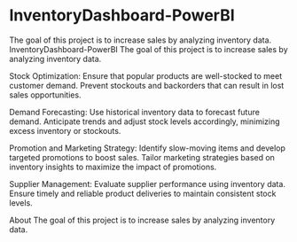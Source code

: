 # InventoryDashboard-PowerBI
 The goal of this project is to increase sales by analyzing inventory data.
InventoryDashboard-PowerBI
The goal of this project is to increase sales by analyzing inventory data.

Stock Optimization: Ensure that popular products are well-stocked to meet customer demand. Prevent stockouts and backorders that can result in lost sales opportunities.

Demand Forecasting: Use historical inventory data to forecast future demand. Anticipate trends and adjust stock levels accordingly, minimizing excess inventory or stockouts.

Promotion and Marketing Strategy: Identify slow-moving items and develop targeted promotions to boost sales. Tailor marketing strategies based on inventory insights to maximize the impact of promotions.

Supplier Management: Evaluate supplier performance using inventory data. Ensure timely and reliable product deliveries to maintain consistent stock levels.

About
The goal of this project is to increase sales by analyzing inventory data.
